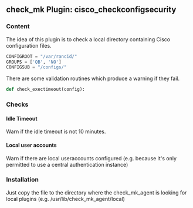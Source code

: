 ## check_mk Plugin: cisco_checkconfigsecurity

### Content
The idea of this plugin is to check a local directory containing Cisco configuration files.

```python
CONFIGROOT = "/var/rancid/"
GROUPS = ['QB', 'NO']
CONFIGSUB = "/configs/"
```
There are some validation routines which produce a warning if they fail.

```python
def check_exectimeout(config):
```

### Checks

#### Idle Timeout
Warn if the idle timeout is not 10 minutes.

#### Local user accounts
Warn if there are local useraccounts configured (e.g. because it's only
permitted to use a central authentication instance)

### Installation
Just copy the file to the directory where the check_mk_agent is looking for
local plugins (e.g. /usr/lib/check_mk_agent/local)

